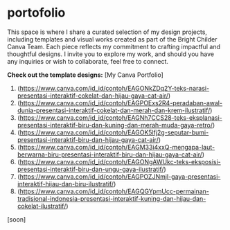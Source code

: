 # portofolio
This space is where I share a curated selection of my design projects, including templates and visual works created as part of the Bright Childer Canva Team. Each piece reflects my commitment to crafting impactful and thoughtful designs. I invite you to explore my work, and should you have any inquiries or wish to collaborate, feel free to connect.

**Check out the template designs:** 
[My Canva Portfolio]
1. (https://www.canva.com/id_id/contoh/EAGONkZDq2Y-teks-narasi-presentasi-interaktif-cokelat-dan-hijau-gaya-cat-air/)
2. (https://www.canva.com/id_id/contoh/EAGPOExs2R4-peradaban-awal-dunia-presentasi-interaktif-cokelat-dan-merah-dan-krem-ilustratif/)
3. (https://www.canva.com/id_id/contoh/EAGNh7CCS28-teks-eksplanasi-presentasi-interaktif-biru-dan-kuning-dan-merah-muda-gaya-retro/)
4. (https://www.canva.com/id_id/contoh/EAGOK5lfj2g-seputar-bumi-presentasi-interaktif-biru-dan-hijau-gaya-cat-air/)
5. (https://www.canva.com/id_id/contoh/EAGM33i4xxQ-mengapa-laut-berwarna-biru-presentasi-interaktif-biru-dan-hijau-gaya-cat-air/)
6. (https://www.canva.com/id_id/contoh/EAGONgAWUkc-teks-eksposisi-presentasi-interaktif-biru-dan-ungu-gaya-ilustratif/)
7. (https://www.canva.com/id_id/contoh/EAGPOZJNmjI-gaya-presentasi-interaktif-hijau-dan-biru-ilustratif/)
8. (https://www.canva.com/id_id/contoh/EAGQGYpmUcc-permainan-tradisional-indonesia-presentasi-interaktif-kuning-dan-hijau-dan-cokelat-ilustratif/)

[soon]

